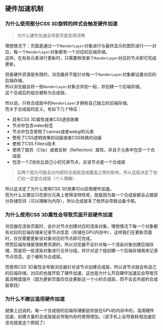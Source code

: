 ## 硬件加速机制

### 为什么使用部分CSS 3D旋转的样式会触发硬件加速
> 为什么硬件加速会导致页面变得流畅

理想情况下：页面是通过一个`RenderLayer`对象进行与最终显示的图形进行一一对应，每一个`RenderLayer`对象都有一个对应的后端存储。  
这样，在有些元素进行更新时，只需要修改某个`RenderLayer`对应的节点即可完成更新。  

但是硬件资源是有限的，浏览器并不能针对每一个`RenderLayer`对象都设置对应的后端存储。  
所以浏览器会将一些`RenderLayer`对象合并到一起，并创建一个后端存储。  
这个合成后的组合被称为合成层。  

所以说，只有合成层中的`RenderLayer`才拥有自己独立的后端存储。  
而关于合成层的定义，有如下几个特征：
- 具有CSS 3D属性或者CSS透视效果
- 节点中包含video标签
- 节点中包含使用了canvas或者webgl的元素
- 使用了CSS透明效果的动画或者CSS转换的动画
- 使用了CSS Filters技术
- 使用了裁剪（Clip）或者反射（Reflection）属性，并且子元素中包含一个合成层
- 包含一个Z坐标比自己小的兄弟节点，且该节点是一个合成层

> 后两个因为可能会对内部的合成层造成覆盖之类的影响，所以这就决定了他们也一定是合成层（个人理解）  

所以这决定了为什么使用CSS 3D效果可以启用硬件加速。  
而为什么又建议只在部分元素上使用该特性呢，就是因为每一个合成层都会占据部分存储空间（可以理解为内存），所以合成层多了依然会导致设备卡顿。


### 为什么使用CSS 3D属性会导致页面开启硬件加速

浏览器在渲染页面时，会针对节点创建对应的渲染对象，理想情况下每一个对象都有对应的后端存储来记录节点信息（存储在GPU内存中），这样我们在更新页面时，仅仅需要更新该对象对应的节点即可完成。  
然而后端存储是很耗费资源的，所以浏览器不会针对每一个渲染对象创建后端存储，而是将一些渲染对象进行合并分组，并针对这个组创建一个后端存储用来记录节点信息。这个被称为合成层。  

而使用CSS 3D属性会导致浏览器针对该节点创建合成层，所以该节点就会有自己的后端存储，对应的也就开启了硬件加速，这也是为什么开启硬件加速后会导致页面流畅度提升（因为更新页面仅仅会更新这一个小的合成层，而不会去外层的合成层查找）  

### 为什么不建议滥用硬件加速

就像上边说的，每一个合成层的后端存储都是存放在GPU的内存中的，滥用硬件加速，创建大量的合成层就会导致内存的使用增加。（说手机上会导致耗电加速应该也就是这个原因了）